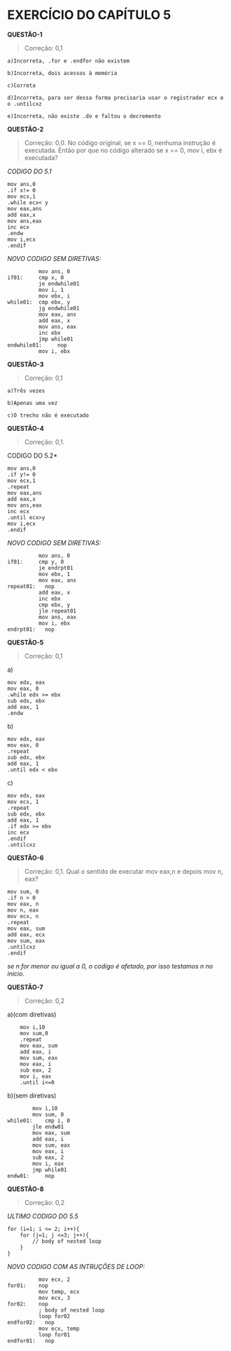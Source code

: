 # EXERCÍCIO DO CAPÍTULO 5

**QUESTÃO-1**

> Correção: 0,1

	a)Incorreta, .for e .endfor não existem

	b)Incorreta, dois acessos à memória

	c)Correta

	d)Incorreta, para ser dessa forma precisaria usar o registrador ecx e o .untilcxz

	e)Incorreta, não existe .do e faltou o decremento


**QUESTÃO-2**

> Correção: 0,0. No código original, se x == 0, nenhuma instrução é executada. Então por que no código alterado se x == 0, mov i, ebx é executada?

*CODIGO DO 5.1*

    mov ans,0
    .if x!= 0
    mov ecx,1
    .while ecx< y
    mov eax,ans
    add eax,x
    mov ans,eax
    inc ecx
    .endw
    mov i,ecx
    .endif
    
 *NOVO CODIGO SEM DIRETIVAS:*
 
              mov ans, 0
    if01:	  cmp x, 0
              je endwhile01
              mov i, 1
              mov ebx, i
    while01:  cmp ebx, y
              jg endwhile01
              mov eax, ans
              add eax, x
              mov ans, eax
              inc ebx
              jmp while01
    endwhile01: 	nop
              mov i, ebx
              
**QUESTÃO-3**

> Correção: 0,1

	a)Três vezes

	b)Apenas uma vez

	c)O trecho não é executado



**QUESTÃO-4**

> Correção: 0,1.

CODIGO DO 5.2*

    mov ans,0
    .if y!= 0
    mov ecx,1
    .repeat
    mov eax,ans
    add eax,x
    mov ans,eax
    inc ecx
    .until ecx>y
    mov i,ecx
    .endif
    
 *NOVO CODIGO SEM DIRETIVAS:*
 
              mov ans, 0
    if01:	  cmp y, 0
              je endrpt01
              mov ebx, 1
              mov eax, ans
    repeat01:	nop
              add eax, x
              inc ebx
              cmp ebx, y
              jle repeat01
              mov ans, eax
              mov i, ebx
    endrpt01:	nop
		
**QUESTÃO-5**

> Correção: 0,1

a)

	mov edx, eax
	mov eax, 0
	.while edx >= ebx
	sub edx, ebx
	add eax, 1
	.endw

b)

	mov edx, eax
	mov eax, 0
	.repeat
	sub edx, ebx
	add eax, 1
	.until edx < ebx

c)

	mov edx, eax
	mov ecx, 1
	.repeat
	sub edx, ebx
	add eax, 1
	.if edx >= ebx
	inc ecx
	.endif
	.untilcxz


**QUESTÃO-6**

>  Correção: 0,1. Qual o sentido de executar mov eax,n e depois mov n, eax?

    mov sum, 0
    .if n > 0
    mov eax, n
    mov n, eax
    mov ecx, n
    .repeat
    mov eax, sum
    add eax, ecx
    mov sum, eax
    .untilcxz
    .endif
    
 *se n for menor ou igual a 0, o codigo é afetado, por isso testamos n no inicio.*
 
 
 **QUESTÃO-7**
 
> Correção: 0,2

 a)(com diretivas)

		mov i,10
		mov sum,0
		.repeat
		mov eax, sum
		add eax, i
		mov sum, eax
		mov eax, i
		sub eax, 2
		mov i, eax
		.until i<=0

b)(sem diretivas)

			mov i,10
			mov sum, 0
	while01:	cmp i, 0
			jle endw01
			mov eax, sum
			add eax, i
			mov sum, eax
			mov eax, i
			sub eax, 2
			mov i, eax
			jmp while01
	endw01:		nop
 
 
 **QUESTÃO-8**
 
 > Correção: 0,2
 
*ULTIMO CODIGO DO 5.5*

    for (i=1; i <= 2; i++){
        for (j=1; j <=3; j++){
            // body of nested loop
        }
    }
    
 *NOVO CODIGO COM AS INTRUÇÕES DE LOOP:*
 
              mov ecx, 2
    for01:    nop
              mov temp, ecx
              mov ecx, 3
    for02:    nop
              ; body of nested loop
              loop for02
    endfor02:	nop
              mov ecx, temp
              loop for01
    endfor01:	nop
		


              
